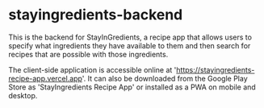 # stayingredients-backend

This is the backend for StayInGredients, a recipe app that allows users to specify what ingredients they have available to them and then search for recipes that are possible with those ingredients.

The client-side application is accessible online at 'https://stayingredients-recipe-app.vercel.app'. It can also be downloaded from the Google Play Store as 'StayIngredients Recipe App' or installed as a PWA on mobile and desktop.
